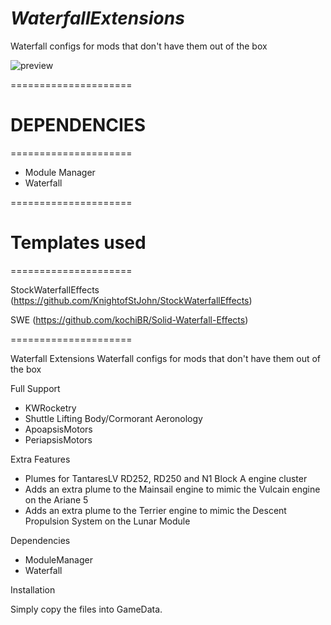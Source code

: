 # *WaterfallExtensions*
Waterfall configs for mods that don't have them out of the box



![preview](https://github.com/rbeap/WaterfallExtensions/assets/170141846/dfd25df5-4616-4dad-a693-e080e38d3be1)



=====================
# DEPENDENCIES
=====================

- Module Manager
- Waterfall





=====================
# Templates used
=====================

StockWaterfallEffects (https://github.com/KnightofStJohn/StockWaterfallEffects)

SWE (https://github.com/kochiBR/Solid-Waterfall-Effects)

=====================


Waterfall Extensions
Waterfall configs for mods that don't have them out of the box

Full Support

* KWRocketry
* Shuttle Lifting Body/Cormorant Aeronology
* ApoapsisMotors
* PeriapsisMotors

Extra Features

* Plumes for TantaresLV RD252, RD250 and N1 Block A engine cluster
* Adds an extra plume to the Mainsail engine to mimic the Vulcain engine on the Ariane 5
* Adds an extra plume to the Terrier engine to mimic the Descent Propulsion System on the Lunar Module

Dependencies

* ModuleManager
* Waterfall

Installation

Simply copy the files into GameData.